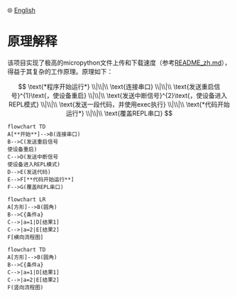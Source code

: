 🌐 [English](./principles.md)
# 原理解释
该项目实现了极高的micropython文件上传和下载速度（参考[README_zh.md](../README_zh.md)），得益于其复杂的工作原理。原理如下：

$$
\text{*程序开始运行*}
\\|\\|\\
\text{连接串口}
\\|\\|\\
\text{发送重启信号}^{1}\text{，使设备重启}
\\|\\|\\
\text{发送中断信号}^{2}\text{，使设备进入REPL模式}
\\|\\|\\
\text{发送一段代码，并使用exec执行}
\\|\\|\\
\text{*代码开始运行*}
\\|\\|\\
\text{覆盖REPL串口}
$$
```mermaid
flowchart TD
A[**开始**]-->B(连接串口)
B-->C(发送重启信号
使设备重启)
C-->D(发送中断信号
使设备进入REPL模式)
D-->E(发送代码)
E-->F[**代码开始运行**]
F-->G(覆盖REPL串口)
```

```mermaid
flowchart LR
A[方形]-->B(圆角)
B-->C{条件a}
C-->|a=1|D[结果1]
C-->|a=2|E[结果2]
F[横向流程图]
```

```mermaid
flowchart TD
A[方形]-->B(圆角)
B-->C{条件a}
C-->|a=1|D[结果1]  
C-->|a=2|E[结果2]
F(竖向流程图)
```